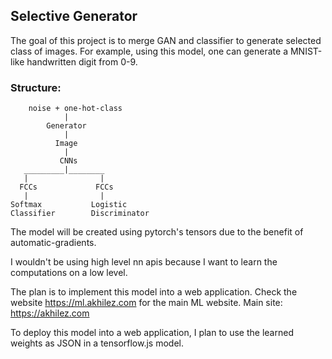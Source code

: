 ## Selective Generator

The goal of this project is to merge GAN and classifier to generate selected class of images.
For example, using this model, one can generate a MNIST-like handwritten digit from 0-9.

### Structure:

        noise + one-hot-class
                |
            Generator
                |
              Image
                |
               CNNs
       _________|________
       |                |
      FCCs             FCCs
       |                |
    Softmax           Logistic
    Classifier        Discriminator
    
The model will be created using pytorch's tensors due to the benefit of automatic-gradients.

I wouldn't be using high level nn apis because I want to learn the computations on a low level.

The plan is to implement this model into a web application.
Check the website https://ml.akhilez.com for the main ML website. Main site: https://akhilez.com

To deploy this model into a web application, I plan to use the learned weights as JSON in a tensorflow.js model.

